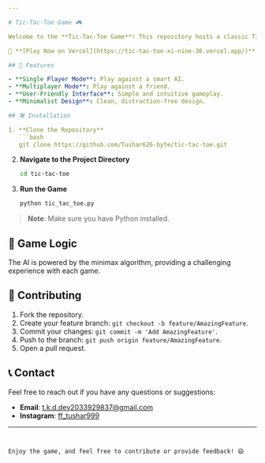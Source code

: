 ```yaml
---

# Tic-Tac-Toe Game 🎮

Welcome to the **Tic-Tac-Toe Game**! This repository hosts a classic Tic-Tac-Toe game implemented in Python. Play solo against an AI opponent or challenge a friend!

🔗 **[Play Now on Vercel](https://tic-tac-toe-xi-nine-30.vercel.app/)**

## 🎯 Features

- **Single Player Mode**: Play against a smart AI.
- **Multiplayer Mode**: Play against a friend.
- **User-Friendly Interface**: Simple and intuitive gameplay.
- **Minimalist Design**: Clean, distraction-free design.

## 🛠️ Installation

1. **Clone the Repository**
   ```bash
   git clone https://github.com/Tushar626-byte/tic-tac-toe.git
   ```
2. **Navigate to the Project Directory**
   ```bash
   cd tic-tac-toe
   ```
3. **Run the Game**
   ```bash
   python tic_tac_toe.py
   ```

> **Note**: Make sure you have Python installed.

## 🧠 Game Logic

The AI is powered by the minimax algorithm, providing a challenging experience with each game.

## 🤝 Contributing

1. Fork the repository.
2. Create your feature branch: `git checkout -b feature/AmazingFeature`.
3. Commit your changes: `git commit -m 'Add AmazingFeature'`.
4. Push to the branch: `git push origin feature/AmazingFeature`.
5. Open a pull request.
## 📞 Contact

Feel free to reach out if you have any questions or suggestions:

- **Email**: [t.k.d.dey2033929837@gmail.com](mailto:t.k.d.dey2033929837@gmail.com)
- **Instagram**: [ff_tushar999](https://instagram.com/ff_tushar999)

---
```


Enjoy the game, and feel free to contribute or provide feedback! 😄
